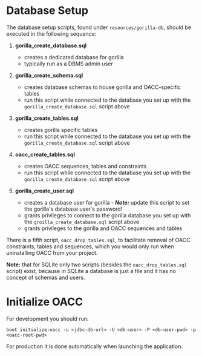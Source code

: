 # Database Setup

The database setup scripts, found under `resources/gorilla-db`, should be
executed in the following sequence:

1. **gorilla_create_database.sql**
    + creates a dedicated database for gorilla
    + typically run as a DBMS admin user

2. **gorilla_create_schema.sql**
    + creates database schemas to house gorilla and OACC-specific tables
    + run this script while connected to the database you set up with the
    `gorilla_create_database.sql` script above

3. **gorilla_create_tables.sql**
    + creates gorilla specific tables
    + run this script while connected to the database you set up with the
    `gorilla_create_database.sql` script above

4. **oacc_create_tables.sql**
    + creates OACC sequences, tables and constraints
    + run this script while connected to the database you set up with the
    `gorilla_create_database.sql` script above

4. **gorilla_create_user.sql**
    + creates a database user for gorilla - _**Note:**_ update this script to
    set the gorilla's database user's password!
    + grants privileges to connect to the gorilla database you set up with the
    `groilla_create_database.sql` script above
    + grants privileges to the gorilla and OACC sequences and tables

There is a fifth script, `oacc_drop_tables.sql`, to facilitate removal of OACC
constraints, tables and sequences, which you would only run when uninstalling
OACC from your project.

**Note:** that for SQLite only two scripts (besides the `oacc_drop_tables.sql`
script) exist, because in SQLite a database is just a file and it has no
concept of schemas and users.

# Initialize OACC

For development you should run:

`boot initialize-oacc -u <jdbc-db-url> -U <db-user> -P <db-user-pwd> -p <oacc-root-pwd>`

For production it is done automatically when launching the application.
